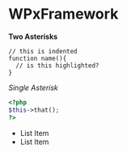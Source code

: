 WPxFramework
============
**Two Asterisks**

    // this is indented
    function name(){
      // is this highlighted?
    }
    
*Single Asterisk*

```php
<?php
$this->that();
?>
```

 - List Item
 - List Item
